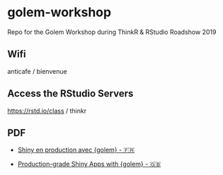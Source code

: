 # golem-workshop

Repo for the Golem Workshop during ThinkR &amp; RStudio Roadshow 2019

## Wifi

anticafe / bienvenue

## Access the RStudio Servers

https://rstd.io/class / thinkr

## PDF 

+ [Shiny en production avec {golem} - 🇫🇷](https://github.com/ThinkR-open/golem-workshop/blob/master/Shiny%20en%20production%20avec%20%7Bgolem%7D.pdf)

+ [Production-grade Shiny Apps with {golem} - 🇬🇧](https://github.com/ThinkR-open/golem-workshop/blob/master/Shiny%20en%20production%20avec%20%7Bgolem%7D.pdf)
